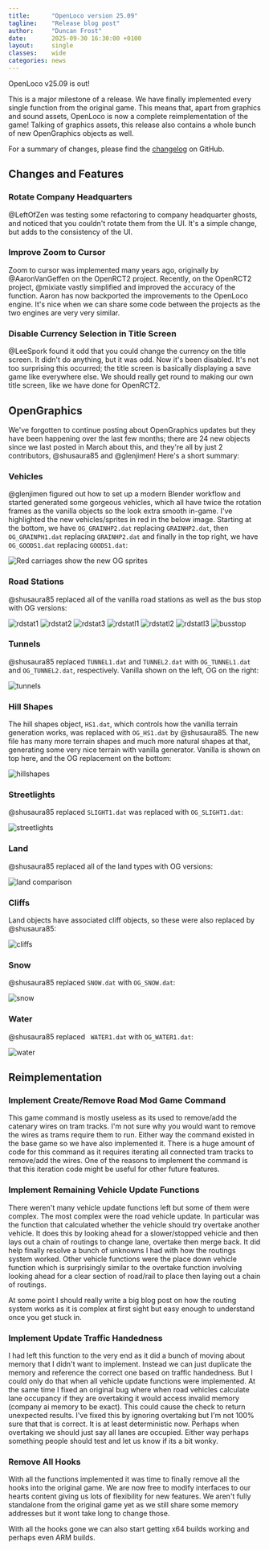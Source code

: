 ```yaml
---
title:      "OpenLoco version 25.09"
tagline:    "Release blog post"
author:     "Duncan Frost"
date:       2025-09-30 16:30:00 +0100
layout:     single
classes:    wide
categories: news
---
```


OpenLoco v25.09 is out!

This is a major milestone of a release. We have finally implemented every single function from the original game.
This means that, apart from graphics and sound assets, OpenLoco is now a complete reimplementation of the game!
Talking of graphics assets, this release also contains a whole bunch of new OpenGraphics objects as well.

For a summary of changes, please find the
[changelog](https://github.com/OpenLoco/OpenLoco/releases/tag/v25.09) on GitHub.

## Changes and Features

### Rotate Company Headquarters

@LeftOfZen was testing some refactoring to company headquarter ghosts, and noticed that you couldn't
rotate them from the UI. It's a simple change, but adds to the consistency of the UI.

### Improve Zoom to Cursor

Zoom to cursor was implemented many years ago, originally by @AaronVanGeffen on the OpenRCT2 project.
Recently, on the OpenRCT2 project, @mixiate vastly simplified and improved the accuracy of the
function. Aaron has now backported the improvements to the OpenLoco engine. It's nice when we can
share some code between the projects as the two engines are very very similar.

### Disable Currency Selection in Title Screen

@LeeSpork found it odd that you could change the currency on the title screen. It didn't do
anything, but it was odd. Now it's been disabled. It's not too surprising this occurred; the title
screen is basically displaying a save game like everywhere else. We should really get round to
making our own title screen, like we have done for OpenRCT2.

## OpenGraphics

We've forgotten to continue posting about OpenGraphics updates but they have been happening
over the last few months; there are 24 new objects since we last posted in March about this,
and they're all by just 2 contributors, @shusaura85 and @glenjimen! Here's a short summary:

### Vehicles
@glenjimen figured out how to set up a modern Blender workflow and started generated
some gorgeous vehicles, which all have twice the rotation frames as the vanilla objects
so the look extra smooth in-game. I've highlighted the new vehicles/sprites in red in
the below image. Starting at the bottom, we have `OG_GRAINHP2.dat` replacing `GRAINHP2.dat`,
then `OG_GRAINPH1.dat` replacing `GRAINHP2.dat` and finally in the top right, we have
`OG_GOODS1.dat` replacing `GOODS1.dat`:

![Red carriages show the new OG sprites](/assets/img/25.09/trains.png)

### Road Stations
@shusaura85 replaced all of the vanilla road stations as well as the bus stop with OG versions:

![rdstat1](/assets/img/25.09/rdstat1.png)
![rdstat2](/assets/img/25.09/rdstat2.png)
![rdstat3](/assets/img/25.09/rdstat3.png)
![rdstatl1](/assets/img/25.09/rdstatl1.png)
![rdstatl2](/assets/img/25.09/rdstatl2.png)
![rdstatl3](/assets/img/25.09/rdstatl3.png)
![busstop](/assets/img/25.09/busstop.png)

### Tunnels
@shusaura85 replaced `TUNNEL1.dat` and `TUNNEL2.dat` with `OG_TUNNEL1.dat` and `OG_TUNNEL2.dat`,
respectively. Vanilla shown on the left, OG on the right:

![tunnels](/assets/img/25.09/tunnels.png)

### Hill Shapes
The hill shapes object, `HS1.dat`, which controls how the vanilla terrain generation works,
was replaced with `OG_HS1.dat` by @shusaura85. The new file has many more terrain shapes and
much more natural shapes at that, generating some very nice terrain with vanilla generator.
Vanilla is shown on top here, and the OG replacement on the bottom:

![hillshapes](/assets/img/25.09/hillshapes.png)

### Streetlights
@shusaura85 replaced `SLIGHT1.dat` was replaced with `OG_SLIGHT1.dat`:

![streetlights](/assets/img/25.09/streetlights.png)

### Land
@shusaura85 replaced all of the land types with OG versions:

![land comparison](/assets/img/25.09/land.png)

### Cliffs
Land objects have associated cliff objects, so these were also replaced by @shusaura85:

![cliffs](/assets/img/25.09/cliffs.png)

### Snow
@shusaura85 replaced `SNOW.dat` with `OG_SNOW.dat`:

![snow](/assets/img/25.09/snow.png)

### Water
@shusaura85 replaced ` WATER1.dat` with `OG_WATER1.dat`:

![water](/assets/img/25.09/water.png)

## Reimplementation

### Implement Create/Remove Road Mod Game Command

This game command is mostly useless as its used to remove/add the catenary wires on tram tracks.
I'm not sure why you would want to remove the wires as trams require them to run. Either way the
command existed in the base game so we have also implemented it. There is a huge amount of code
for this command as it requires iterating all connected tram tracks to remove/add the wires. One
of the reasons to implement the command is that this iteration code might be useful for other
future features.

### Implement Remaining Vehicle Update Functions

There weren't many vehicle update functions left but some of them were complex. The most complex
were the road vehicle update. In particular was the function that calculated whether the vehicle
should try overtake another vehicle. It does this by looking ahead for a slower/stopped vehicle
and then lays out a chain of routings to change lane, overtake then merge back. It did help finally
resolve a bunch of unknowns I had with how the routings system worked. Other vehicle functions were
the place down vehicle function which is surprisingly similar to the overtake function involving
looking ahead for a clear section of road/rail to place then laying out a chain of routings.

At some point I should really write a big blog post on how the routing system works as it is complex
at first sight but easy enough to understand once you get stuck in.

### Implement Update Traffic Handedness

I had left this function to the very end as it did a bunch of moving about memory that I didn't
want to implement. Instead we can just duplicate the memory and reference the correct one based
on traffic handedness. But I could only do that when all vehicle update functions were implemented.
At the same time I fixed an original bug where when road vehicles calculate lane occupancy if they
are overtaking it would access invalid memory (company ai memory to be exact). This could cause the
check to return unexpected results. I've fixed this by ignoring overtaking but I'm not 100% sure
that that is correct. It is at least deterministic now. Perhaps when overtaking we should just say
all lanes are occupied. Either way perhaps something people should test and let us know if its a
bit wonky.

### Remove All Hooks

With all the functions implemented it was time to finally remove all the hooks into the original
game. We are now free to modify interfaces to our hearts content giving us lots of flexibility for
new features. We aren't fully standalone from the original game yet as we still share some memory
addresses but it wont take long to change those.

With all the hooks gone we can also start getting x64 builds working and perhaps even ARM builds.


